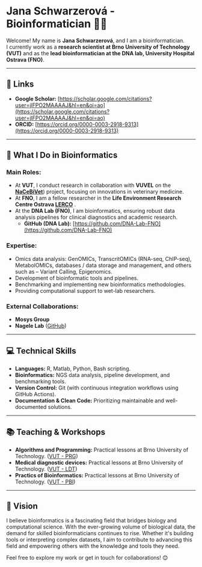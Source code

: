 # Jana Schwarzerová - Bioinformatician 👩‍🔬  

Welcome! My name is **Jana Schwarzerová**, and I am a bioinformatician.  
I currently work as a **research scientist at Brno University of Technology (VUT)** and as the **lead bioinformatician at the DNA lab, University Hospital Ostrava (FNO)**.  

---

## 🔗 Links  
- **Google Scholar:** [https://scholar.google.com/citations?user=jlFPO2MAAAAJ&hl=en&oi=ao](https://scholar.google.com/citations?user=jlFPO2MAAAAJ&hl=en&oi=ao)  
- **ORCID:** [https://orcid.org/0000-0003-2918-9313](https://orcid.org/0000-0003-2918-9313)  

---

## 🧬 What I Do in Bioinformatics  

### Main Roles:  
- At **VUT**, I conduct research in collaboration with **VUVEL** on the [**NaCeBiVet**](https://www.vri.cz/en/national-centre-for-biotechnology-in-veterinary-medicine-nacebivet)) project, focusing on innovations in veterinary medicine.  
- At **FNO**, I am a fellow researcher in the **Life Environment Research Centre Ostrava [LERCO](https://fajnova.cz/projekt/lerco/)** .  
- At the **DNA Lab (FNO)**, I am bioinformatics, ensuring robust data analysis pipelines for clinical diagnostics and academic research.  
  - **GitHub (DNA Lab):** [https://github.com/DNA-Lab-FNO](https://github.com/DNA-Lab-FNO)


### Expertise:  
- Omics data analysis: GenOMICs, TranscritOMICs (RNA-seq, ChIP-seq), MetabolOMICs, databases / data storage and management, and others such as – Variant Calling, Epigenomics.  
- Development of bioinformatic tools and pipelines.  
- Benchmarking and implementing new bioinformatics methodologies.  
- Providing computational support to wet-lab researchers.  

### External Collaborations:  
- **Mosys Group**  
- **Nagele Lab** ([GitHub](https://github.com/cellbiomaths))  

---

## 💻 Technical Skills  

- **Languages:** R, Matlab, Python, Bash scripting.  
- **Bioinformatics:** NGS data analysis, pipeline development, and benchmarking tools.  
- **Version Control:** Git (with continuous integration workflows using GitHub Actions).  
- **Documentation & Clean Code:** Prioritizing maintainable and well-documented solutions.  

---

## 📚 Teaching & Workshops  

- **Algorithms and Programming:** Practical lessons at Brno University of Technology. ([VUT - PRG](https://www.vut.cz/en/students/courses/detail/279892))
- **Medical diagnostic devices:** Practical lessons at Brno University of Technology. ([VUT - LDT](https://www.vut.cz/en/students/courses/detail/279799))
- **Practics of Bioinformatics:** Practical lessons at Brno University of Technology. ([VUT - PBI](https://www.vut.cz/en/students/courses/detail/279869))
---

## 🚀 Vision  

I believe bioinformatics is a fascinating field that bridges biology and computational science. With the ever-growing volume of biological data, the demand for skilled bioinformaticians continues to rise. Whether it's building tools or interpreting complex datasets, I aim to contribute to advancing this field and empowering others with the knowledge and tools they need.  

Feel free to explore my work or get in touch for collaborations! 😊
